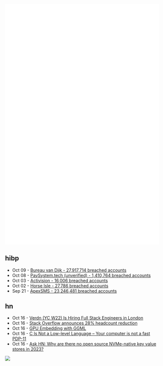 ![Metrics](https://raw.githubusercontent.com/phixion/phixion/master/metrics.svg)

## hibp

<!--
for https://github.com/phixion/phixion/blob/main/.github/workflows/feeds.yml
-->
<!--START_SECTION:haveibeenpwnd-->
- Oct 09 - [Bureau van Dijk - 27,917,714 breached accounts](https://haveibeenpwned.com/PwnedWebsites#BVD)
- Oct 08 - [PaySystem.tech (unverified) - 1,410,764 breached accounts](https://haveibeenpwned.com/PwnedWebsites#PaySystemTech)
- Oct 03 - [Activision - 16,006 breached accounts](https://haveibeenpwned.com/PwnedWebsites#Activision)
- Oct 02 - [Horse Isle - 27,786 breached accounts](https://haveibeenpwned.com/PwnedWebsites#HorseIsle)
- Sep 21 - [ApexSMS - 23,246,481 breached accounts](https://haveibeenpwned.com/PwnedWebsites#ApexSMS)
<!--END_SECTION:haveibeenpwnd-->

## hn

<!--
for https://github.com/phixion/phixion/blob/main/.github/workflows/feeds.yml
-->
<!--START_SECTION:hn-->
- Oct 16 - [Verdn (YC W22) Is Hiring Full Stack Engineers in London](https://www.ycombinator.com/companies/verdn/jobs/wJFebb6-full-stack-engineer)
- Oct 16 - [Stack Overflow announces 28% headcount reduction](https://stackoverflow.blog/2023/10/16/stack-overflow-company-announcement-october-2023/)
- Oct 16 - [GPU Embedding with GGML](https://bloop.ai/blog/gpu_with_ggml)
- Oct 16 - [C Is Not a Low-level Language – Your computer is not a fast PDP-11](https://queue.acm.org/detail.cfm?id=3212479)
- Oct 16 - [Ask HN: Why are there no open source NVMe-native key value stores in 2023?](https://news.ycombinator.com/item?id=37897921)
<!--END_SECTION:hn-->

<!--
for https://yhype.me
-->
![](https://hit.yhype.me/github/profile?user_id=13013670)
